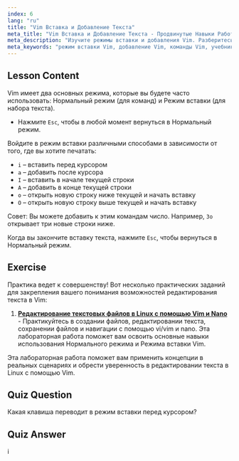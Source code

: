```yaml
---
index: 6
lang: "ru"
title: "Vim Вставка и Добавление Текста"
meta_title: "Vim Вставка и Добавление Текста - Продвинутые Навыки Работы с Текстом"
meta_description: "Изучите режимы вставки и добавления Vim. Разберитесь с командами 'i', 'a', 'I', 'A', 'o', 'O' для эффективного редактирования текста. Улучшите свои навыки Vim прямо сейчас!"
meta_keywords: "режим вставки Vim, добавление Vim, команды Vim, учебник Vim, текстовый редактор Linux, Vim для начинающих, руководство Vim, Vim 'i' 'a'"
---
```


## Lesson Content

Vim имеет два основных режима, которые вы будете часто использовать: Нормальный режим (для команд) и Режим вставки (для набора текста).

- Нажмите `Esc`, чтобы в любой момент вернуться в Нормальный режим.

Войдите в режим вставки различными способами в зависимости от того, где вы хотите печатать:

- `i` – вставить перед курсором
- `a` – добавить после курсора
- `I` – вставить в начале текущей строки
- `A` – добавить в конце текущей строки
- `o` – открыть новую строку ниже текущей и начать вставку
- `O` – открыть новую строку выше текущей и начать вставку

Совет: Вы можете добавить к этим командам число. Например, `3o` открывает три новые строки ниже.

Когда вы закончите вставку текста, нажмите `Esc`, чтобы вернуться в Нормальный режим.

## Exercise

Практика ведет к совершенству! Вот несколько практических заданий для закрепления вашего понимания возможностей редактирования текста в Vim:

1. **[Редактирование текстовых файлов в Linux с помощью Vim и Nano](https://labex.io/ru/labs/comptia-edit-text-files-in-linux-with-vim-and-nano-591076)** - Практикуйтесь в создании файлов, редактировании текста, сохранении файлов и навигации с помощью vi/vim и nano. Эта лабораторная работа поможет вам освоить основные навыки использования Нормального режима и Режима вставки Vim.

Эта лабораторная работа поможет вам применить концепции в реальных сценариях и обрести уверенность в редактировании текста в Linux с помощью Vim.

## Quiz Question

Какая клавиша переводит в режим вставки перед курсором?

## Quiz Answer

i
